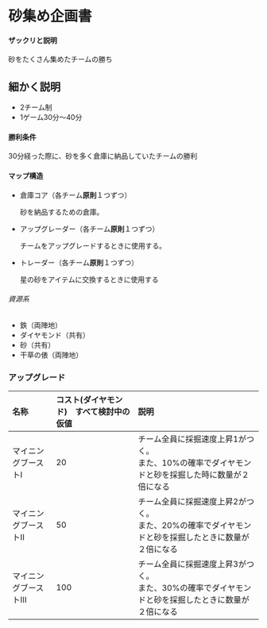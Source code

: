 # 砂集め企画書

#### ザックリと説明

砂をたくさん集めたチームの勝ち



## 細かく説明

- 2チーム制
- 1ゲーム30分～40分

#### 勝利条件

30分経った際に、砂を多く倉庫に納品していたチームの勝利



#### マップ構造

- 倉庫コア（各チーム**原則**１つずつ）

  砂を納品するための倉庫。

  

- アップグレーダー（各チーム**原則**１つずつ）

  チームをアップグレードするときに使用する。



- トレーダー（各チーム**原則**１つずつ）

  星の砂をアイテムに交換するときに使用する

  

###### 資源系

- 鉄（両陣地）
- ダイヤモンド（共有）
- 砂（共有）
- 干草の俵（両陣地）



### アップグレード



| 名称                | コスト(ダイヤモンド)　すべて検討中の仮値 | 説明                                                         |
| :------------------ | :--------------------------------------- | :----------------------------------------------------------- |
| マイニングブーストⅠ | 20                                       | チーム全員に採掘速度上昇1がつく。<br />また、10%の確率でダイヤモンドと砂を採掘した時に数量が２倍になる |
| マイニングブーストⅡ | 50                                       | チーム全員に採掘速度上昇2がつく。<br />また、20%の確率でダイヤモンドと砂を採掘したときに数量が２倍になる |
| マイニングブーストⅢ | 100                                      | チーム全員に採掘速度上昇3がつく。<br />また、30%の確率でダイヤモンドと砂を採掘したときに数量が２倍になる |

